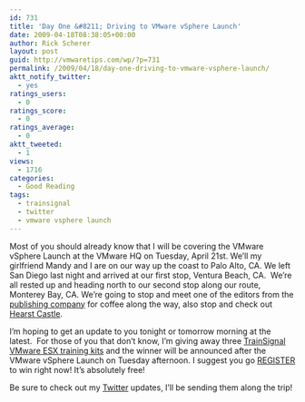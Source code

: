```yaml
---
id: 731
title: 'Day One &#8211; Driving to VMware vSphere Launch'
date: 2009-04-18T08:38:05+00:00
author: Rick Scherer
layout: post
guid: http://vmwaretips.com/wp/?p=731
permalink: /2009/04/18/day-one-driving-to-vmware-vsphere-launch/
aktt_notify_twitter:
  - yes
ratings_users:
  - 0
ratings_score:
  - 0
ratings_average:
  - 0
aktt_tweeted:
  - 1
views:
  - 1716
categories:
  - Good Reading
tags:
  - trainsignal
  - twitter
  - vmware vsphere launch
---
```

Most of you should already know that I will be covering the VMware vSphere Launch at the VMware HQ on Tuesday, April 21st. We&#8217;ll my girlfriend Mandy and I are on our way up the coast to Palo Alto, CA. We left San Diego last night and arrived at our first stop, Ventura Beach, CA.  We&#8217;re all rested up and heading north to our second stop along our route, Monterey Bay, CA. We&#8217;re going to stop and meet one of the editors from the <a href="http://vmwaretips.com/wp/2009/03/05/working-on-a-book-with-scott-lowe/" target="_blank">publishing company</a> for coffee along the way, also stop and check out <a href="http://www.hearstcastle.org" target="_blank">Hearst Castle</a>.

I&#8217;m hoping to get an update to you tonight or tomorrow morning at the latest.  For those of you that don&#8217;t know, I&#8217;m giving away three <a href="http://vmwaretips.com/contest/register.php" target="_blank">TrainSignal VMware ESX training kits</a> and the winner will be announced after the VMware vSphere Launch on Tuesday afternoon. I suggest you go <a href="http://vmwaretips.com/contest/register.php" target="_blank">REGISTER</a> to win right now! It&#8217;s absolutely free!

Be sure to check out my <a href="http://www.twitter.com/rick_vmwaretips" target="_blank">Twitter</a> updates, I&#8217;ll be sending them along the trip!